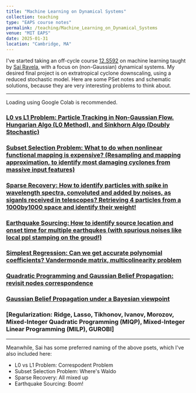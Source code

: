 ```yaml
---
title: "Machine Learning on Dynamical Systems"
collection: teaching
type: "EAPS course notes"
permalink: /teaching/Machine_Learning_on_Dynamical_Systems
venue: "MIT EAPS"
date: 2025-01-31
location: "Cambridge, MA"
---
```


I've started taking an off-cycle course [12.S592](https://dols.mit.edu/) on machine learning taught by [Sai Ravela](https://essg.mit.edu/), with a focus on (non-Gaussian) dynamical systems. My desired final project is on extratropical cyclone downscaling, using a reduced stochastic model. Here are some PSet notes and schematic solutions, because they are very interesting problems to think about. 

---
Loading using Google Colab is recommended.

### [L0 vs L1 Problem: Particle Tracking in Non-Gaussian Flow. Hungarian Algo (L0 Method), and Sinkhorn Algo (Doubly Stochastic)](https://colab.research.google.com/drive/1X27758UFuUIUhd7kbmvfKwkWhieA8NlB?usp=sharing)

### [Subset Selection Problem: What to do when nonlinear functional mapping is expensive? (Resampling and mapping approximation, to identify most damaging cyclones from massive input features)](https://colab.research.google.com/drive/1JIthPVkOei6DWFemKd0ZphxuljEVayyW?usp=sharing)

### [Sparse Recovery: How to identify particles with spike in wavelength spectra, convoluted and added by noises, as siganls received in telescopes? Retrieving 4 particles from a 1000by1000 space and identify their weight!](https://colab.research.google.com/drive/1EXrucdL-V_WH3sdnk6Wwl1BV0m4ge5ZK?usp=sharing)

### [Earthquake Sourcing: How to identify source location and onset time for multiple earthqukes (with spurious noises like local ppl stamping on the groud!)](https://colab.research.google.com/drive/1kTmrBh5s_eMqY0nIrPF6gHS3Y7I09v61?usp=sharing)

### [Simplest Regression: Can we get accurate polynomial coefficients? Vandermonde matrix, multicolinearity problem](https://colab.research.google.com/drive/1j9INii85vboQ91cyDQCt04NkxVumMWns?usp=sharing)

### [Quadratic Programming and Gaussian Belief Propagation: revisit nodes correspondence](https://colab.research.google.com/drive/1cUxbVqLHp0NTcAAWYlXIyEYajkCAClVQ?usp=sharing)

### [Gaussian Belief Propagation under a Bayesian viewpoint](https://colab.research.google.com/drive/1Z8abJuUg4y2SRAofLWjHi9CzD9L7QpZN?usp=sharing)

### [Regularization: Ridge, Lasso, Tikhonov, Ivanov, Morozov, Mixed-Integer Quadratic Programming (MIQP), Mixed-Integer Linear Programming (MILP), GUROBI]

---

Meanwhile, Sai has some preferred naming of the above psets, which I've also included here:

- L0 vs L1 Problem: Correspodent Problem
- Subset Selection Problem: Where's Waldo
- Sparse Recovery: All mixed up
- Earthquake Sourcing: Boom!
